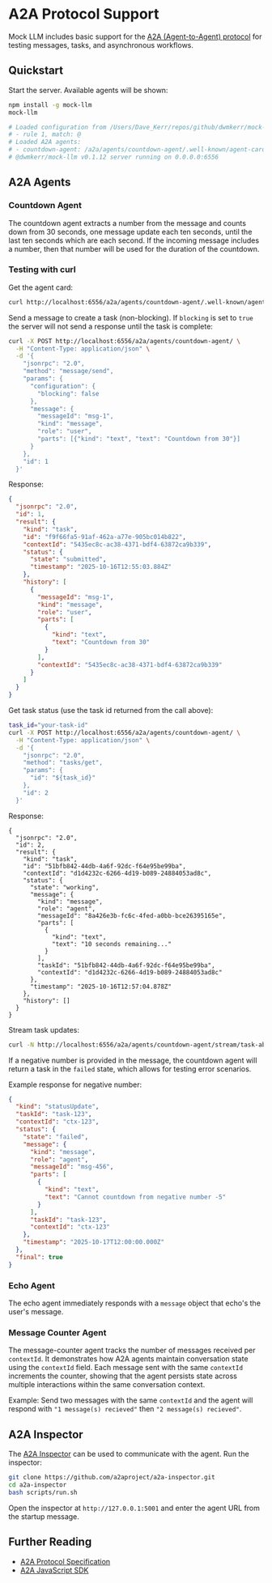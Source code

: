 # A2A Protocol Support

Mock LLM includes basic support for the [A2A (Agent-to-Agent) protocol](https://a2a-protocol.org) for testing messages, tasks, and asynchronous workflows.

## Quickstart

Start the server. Available agents will be shown:

```bash
npm install -g mock-llm
mock-llm

# Loaded configuration from /Users/Dave_Kerr/repos/github/dwmkerr/mock-llm/mock-llm.yaml
# - rule 1, match: @
# Loaded A2A agents:
# - countdown-agent: /a2a/agents/countdown-agent/.well-known/agent-card.json
# @dwmkerr/mock-llm v0.1.12 server running on 0.0.0.0:6556
```

## A2A Agents

### Countdown Agent

The countdown agent extracts a number from the message and counts down from 30 seconds, one message update each ten seconds, until the last ten seconds which are each second. If the incoming message includes a number, then that number will be used for the duration of the countdown.

### Testing with curl

Get the agent card:

```bash
curl http://localhost:6556/a2a/agents/countdown-agent/.well-known/agent-card.json
```

Send a message to create a task (non-blocking). If `blocking` is set to `true` the server will not send a response until the task is complete:

```bash
curl -X POST http://localhost:6556/a2a/agents/countdown-agent/ \
  -H "Content-Type: application/json" \
  -d '{
    "jsonrpc": "2.0",
    "method": "message/send",
    "params": {
      "configuration": {
        "blocking": false
      },
      "message": {
        "messageId": "msg-1",
        "kind": "message",
        "role": "user",
        "parts": [{"kind": "text", "text": "Countdown from 30"}]
      }
    },
    "id": 1
  }'
```

Response:

```json
{
  "jsonrpc": "2.0",
  "id": 1,
  "result": {
    "kind": "task",
    "id": "f9f66fa5-91af-462a-a77e-905bc014b822",
    "contextId": "5435ec8c-ac38-4371-bdf4-63872ca9b339",
    "status": {
      "state": "submitted",
      "timestamp": "2025-10-16T12:55:03.884Z"
    },
    "history": [
      {
        "messageId": "msg-1",
        "kind": "message",
        "role": "user",
        "parts": [
          {
            "kind": "text",
            "text": "Countdown from 30"
          }
        ],
        "contextId": "5435ec8c-ac38-4371-bdf4-63872ca9b339"
      }
    ]
  }
}
```

Get task status (use the task id returned from the call above):

```bash
task_id="your-task-id"
curl -X POST http://localhost:6556/a2a/agents/countdown-agent/ \
  -H "Content-Type: application/json" \
  -d '{
    "jsonrpc": "2.0",
    "method": "tasks/get",
    "params": {
      "id": "${task_id}"
    },
    "id": 2
  }'
```

Response:

```
{
  "jsonrpc": "2.0",
  "id": 2,
  "result": {
    "kind": "task",
    "id": "51bfb842-44db-4a6f-92dc-f64e95be99ba",
    "contextId": "d1d4232c-6266-4d19-b089-24884053ad8c",
    "status": {
      "state": "working",
      "message": {
        "kind": "message",
        "role": "agent",
        "messageId": "8a426e3b-fc6c-4fed-a0bb-bce26395165e",
        "parts": [
          {
            "kind": "text",
            "text": "10 seconds remaining..."
          }
        ],
        "taskId": "51bfb842-44db-4a6f-92dc-f64e95be99ba",
        "contextId": "d1d4232c-6266-4d19-b089-24884053ad8c"
      },
      "timestamp": "2025-10-16T12:57:04.878Z"
    },
    "history": []
  }
}
```

Stream task updates:

```bash
curl -N http://localhost:6556/a2a/agents/countdown-agent/stream/task-abc123
```

If a negative number is provided in the message, the countdown agent will return a task in the `failed` state, which allows for testing error scenarios.

Example response for negative number:

```json
{
  "kind": "statusUpdate",
  "taskId": "task-123",
  "contextId": "ctx-123",
  "status": {
    "state": "failed",
    "message": {
      "kind": "message",
      "role": "agent",
      "messageId": "msg-456",
      "parts": [
        {
          "kind": "text",
          "text": "Cannot countdown from negative number -5"
        }
      ],
      "taskId": "task-123",
      "contextId": "ctx-123"
    },
    "timestamp": "2025-10-17T12:00:00.000Z"
  },
  "final": true
}
```

### Echo Agent

The echo agent immediately responds with a `message` object that echo's the user's message.

### Message Counter Agent

The message-counter agent tracks the number of messages received per `contextId`. It demonstrates how A2A agents maintain conversation state using the `contextId` field. Each message sent with the same `contextId` increments the counter, showing that the agent persists state across multiple interactions within the same conversation context.

Example: Send two messages with the same `contextId` and the agent will respond with `"1 message(s) recieved"` then `"2 message(s) recieved"`.

## A2A Inspector

The [A2A Inspector](https://github.com/a2aproject/a2a-inspector) can be used to communicate with the agent. Run the inspector:

```bash
git clone https://github.com/a2aproject/a2a-inspector.git
cd a2a-inspector
bash scripts/run.sh
```

Open the inspector at `http://127.0.0.1:5001` and enter the agent URL from the startup message.

## Further Reading

- [A2A Protocol Specification](https://a2a-protocol.org)
- [A2A JavaScript SDK](https://github.com/a2aproject/a2a-js-sdk)
